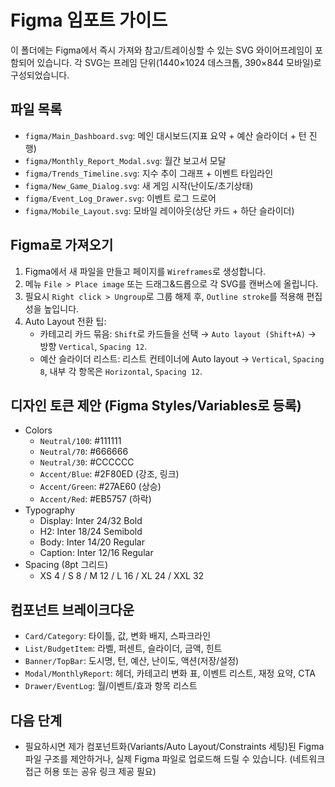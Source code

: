 # Figma 임포트 가이드

이 폴더에는 Figma에서 즉시 가져와 참고/트레이싱할 수 있는 SVG 와이어프레임이 포함되어 있습니다. 각 SVG는 프레임 단위(1440×1024 데스크톱, 390×844 모바일)로 구성되었습니다.

## 파일 목록
- `figma/Main_Dashboard.svg`: 메인 대시보드(지표 요약 + 예산 슬라이더 + 턴 진행)
- `figma/Monthly_Report_Modal.svg`: 월간 보고서 모달
- `figma/Trends_Timeline.svg`: 지수 추이 그래프 + 이벤트 타임라인
- `figma/New_Game_Dialog.svg`: 새 게임 시작(난이도/초기상태)
- `figma/Event_Log_Drawer.svg`: 이벤트 로그 드로어
- `figma/Mobile_Layout.svg`: 모바일 레이아웃(상단 카드 + 하단 슬라이더)

## Figma로 가져오기
1. Figma에서 새 파일을 만들고 페이지를 `Wireframes`로 생성합니다.
2. 메뉴 `File > Place image` 또는 드래그&드롭으로 각 SVG를 캔버스에 올립니다.
3. 필요시 `Right click > Ungroup`로 그룹 해제 후, `Outline stroke`를 적용해 편집성을 높입니다.
4. Auto Layout 전환 팁:
   - 카테고리 카드 묶음: `Shift`로 카드들을 선택 → `Auto layout (Shift+A)` → 방향 `Vertical`, `Spacing 12`.
   - 예산 슬라이더 리스트: 리스트 컨테이너에 Auto layout → `Vertical`, `Spacing 8`, 내부 각 항목은 `Horizontal`, `Spacing 12`.

## 디자인 토큰 제안 (Figma Styles/Variables로 등록)
- Colors
  - `Neutral/100`: #111111
  - `Neutral/70`: #666666
  - `Neutral/30`: #CCCCCC
  - `Accent/Blue`: #2F80ED (강조, 링크)
  - `Accent/Green`: #27AE60 (상승)
  - `Accent/Red`: #EB5757 (하락)
- Typography
  - Display: Inter 24/32 Bold
  - H2: Inter 18/24 Semibold
  - Body: Inter 14/20 Regular
  - Caption: Inter 12/16 Regular
- Spacing (8pt 그리드)
  - XS 4 / S 8 / M 12 / L 16 / XL 24 / XXL 32

## 컴포넌트 브레이크다운
- `Card/Category`: 타이틀, 값, 변화 배지, 스파크라인
- `List/BudgetItem`: 라벨, 퍼센트, 슬라이더, 금액, 힌트
- `Banner/TopBar`: 도시명, 턴, 예산, 난이도, 액션(저장/설정)
- `Modal/MonthlyReport`: 헤더, 카테고리 변화 표, 이벤트 리스트, 재정 요약, CTA
- `Drawer/EventLog`: 월/이벤트/효과 항목 리스트

## 다음 단계
- 필요하시면 제가 컴포넌트화(Variants/Auto Layout/Constraints 세팅)된 Figma 파일 구조를 제안하거나, 실제 Figma 파일로 업로드해 드릴 수 있습니다. (네트워크 접근 허용 또는 공유 링크 제공 필요)

